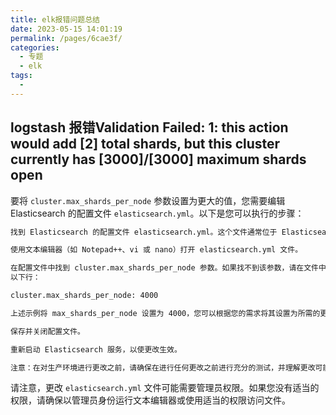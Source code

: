 ```yaml
---
title: elk报错问题总结
date: 2023-05-15 14:01:19
permalink: /pages/6cae3f/
categories:
  - 专题
  - elk
tags:
  - 
---
```


## logstash 报错Validation Failed: 1: this action would add [2] total shards, but this cluster currently has [3000]/[3000] maximum shards open

要将 `cluster.max_shards_per_node` 参数设置为更大的值，您需要编辑 Elasticsearch 的配置文件 `elasticsearch.yml`。以下是您可以执行的步骤：

```bash
找到 Elasticsearch 的配置文件 elasticsearch.yml。这个文件通常位于 Elasticsearch 安装目录下的 config 子目录中。

使用文本编辑器（如 Notepad++、vi 或 nano）打开 elasticsearch.yml 文件。

在配置文件中找到 cluster.max_shards_per_node 参数。如果找不到该参数，请在文件中的空白行处添加
以下行：

cluster.max_shards_per_node: 4000

上述示例将 max_shards_per_node 设置为 4000，您可以根据您的需求将其设置为所需的更大值。

保存并关闭配置文件。

重新启动 Elasticsearch 服务，以使更改生效。

注意：在对生产环境进行更改之前，请确保在进行任何更改之前进行充分的测试，并理解更改可能对集群性能和资源消耗产生的影响。增加 max_shards_per_node 可能会增加集群的负载和资源消耗，因此需要仔细评估您的集群资源和性能需求。
```

请注意，更改 `elasticsearch.yml` 文件可能需要管理员权限。如果您没有适当的权限，请确保以管理员身份运行文本编辑器或使用适当的权限访问文件。
